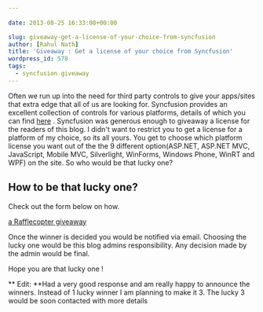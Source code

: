 ```yaml
---
  
date: 2013-08-25 16:33:08+00:00

slug: giveaway-get-a-license-of-your-choice-from-syncfusion
author: [Rahul Nath]
title: 'Giveaway : Get a license of your choice from Syncfusion'
wordpress_id: 578
tags:
  - syncfusion giveaway
---
```


Often we run up into the need for third party controls to give your apps/sites that extra edge that all of us are looking for. Syncfusion provides an excellent collection of controls for various platforms, details of which you can find [here](http://www.syncfusion.com/products?UTM_medium=rahulblogreview) .
Syncfusion was generous enough to giveaway a license for the readers of this blog. I didn't want to restrict you to get a license for a platform of my choice, so its all yours. You get to choose which platform license you want out of the the 9 different option(ASP.NET, ASP.NET MVC, JavaScript, Mobile MVC, Silverlight, WinForms, Windows Phone, WinRT and WPF) on the site. So who would be that lucky one?

## **How to be that lucky one?**

Check out the form below on how.

<p><a class="rafl" id="rc-52158e0" href="http://www.rafflecopter.com/rafl/display/52158e0/" rel="nofollow">a Rafflecopter giveaway</a><br />
<script type="text/javascript" src="//d12vno17mo87cx.cloudfront.net/embed/rafl/cptr.js"></script></p>

Once the winner is decided you would be notified via email. Choosing the lucky one would be this blog admins responsibility. Any decision made by the admin would be final.

Hope you are that lucky one !

** Edit: **Had a very good response and am really happy to announce the winners. Instead of 1 lucky winner I am planning to make it 3. The lucky 3 would be soon contacted with more details
